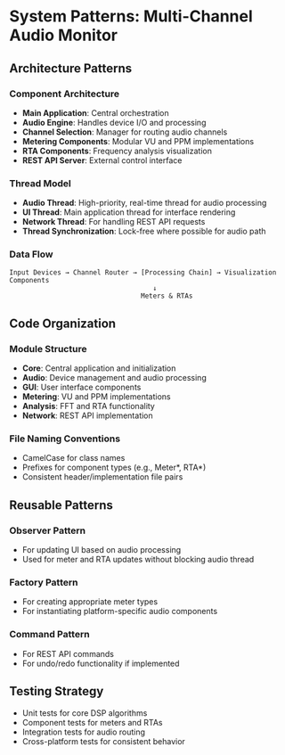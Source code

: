 # System Patterns: Multi-Channel Audio Monitor

## Architecture Patterns

### Component Architecture
- **Main Application**: Central orchestration
- **Audio Engine**: Handles device I/O and processing
- **Channel Selection**: Manager for routing audio channels
- **Metering Components**: Modular VU and PPM implementations
- **RTA Components**: Frequency analysis visualization
- **REST API Server**: External control interface

### Thread Model
- **Audio Thread**: High-priority, real-time thread for audio processing
- **UI Thread**: Main application thread for interface rendering
- **Network Thread**: For handling REST API requests
- **Thread Synchronization**: Lock-free where possible for audio path

### Data Flow
```
Input Devices → Channel Router → [Processing Chain] → Visualization Components
                                    ↓
                                 Meters & RTAs
```

## Code Organization

### Module Structure
- **Core**: Central application and initialization
- **Audio**: Device management and audio processing
- **GUI**: User interface components
- **Metering**: VU and PPM implementations
- **Analysis**: FFT and RTA functionality
- **Network**: REST API implementation

### File Naming Conventions
- CamelCase for class names
- Prefixes for component types (e.g., Meter*, RTA*)
- Consistent header/implementation file pairs

## Reusable Patterns

### Observer Pattern
- For updating UI based on audio processing
- Used for meter and RTA updates without blocking audio thread

### Factory Pattern
- For creating appropriate meter types
- For instantiating platform-specific audio components

### Command Pattern
- For REST API commands
- For undo/redo functionality if implemented

## Testing Strategy
- Unit tests for core DSP algorithms
- Component tests for meters and RTAs
- Integration tests for audio routing
- Cross-platform tests for consistent behavior 